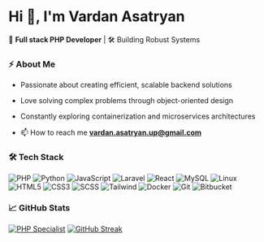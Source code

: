 # Hi 👋, I'm Vardan Asatryan 

🚀 **Full stack PHP Developer** | 🛠️ Building Robust Systems

### ⚡ About Me
- Passionate about creating efficient, scalable backend solutions
- Love solving complex problems through object-oriented design
- Constantly exploring containerization and microservices architectures

- 📫 How to reach me **vardan.asatryan.up@gmail.com**
### 🛠️ Tech Stack
![PHP](https://img.shields.io/badge/PHP-777BB4?logo=php&logoColor=white)
![Python](https://img.shields.io/badge/Python-3776AB?logo=python&logoColor=white)
![JavaScript](https://img.shields.io/badge/JavaScript-F7DF1E?logo=javascript&logoColor=black)
![Laravel](https://img.shields.io/badge/Laravel-FF2D20?logo=laravel&logoColor=white)
![React](https://img.shields.io/badge/React-61DAFB?logo=react&logoColor=black)
![MySQL](https://img.shields.io/badge/MySQL-4479A1?logo=mysql&logoColor=white)
![Linux](https://img.shields.io/badge/Linux-FCC624?logo=linux&logoColor=black)
![HTML5](https://img.shields.io/badge/HTML5-E34F26?logo=html5&logoColor=white)
![CSS3](https://img.shields.io/badge/CSS3-1572B6?logo=css3&logoColor=white)
![SCSS](https://img.shields.io/badge/SCSS-CC6699?logo=sass&logoColor=white)
![Tailwind](https://img.shields.io/badge/Tailwind_CSS-06B6D4?logo=tailwind-css&logoColor=white)
![Docker](https://img.shields.io/badge/Docker-2496ED?logo=docker&logoColor=white)
![Git](https://img.shields.io/badge/Git-F05032?logo=git&logoColor=white)
![Bitbucket](https://img.shields.io/badge/Bitbucket-0052CC?logo=bitbucket&logoColor=white)

### 📈 GitHub Stats
[![PHP Specialist](https://github-readme-stats.vercel.app/api/top-langs/?username=asatryan-v&hide=html,css&layout=compact&theme=dark&hide_border=true)](https://github.com/asatryan-v)
[![GitHub Streak](https://streak-stats.demolab.com?user=asatryan-v&theme=dark&background=000000)](https://git.io/streak-stats)





